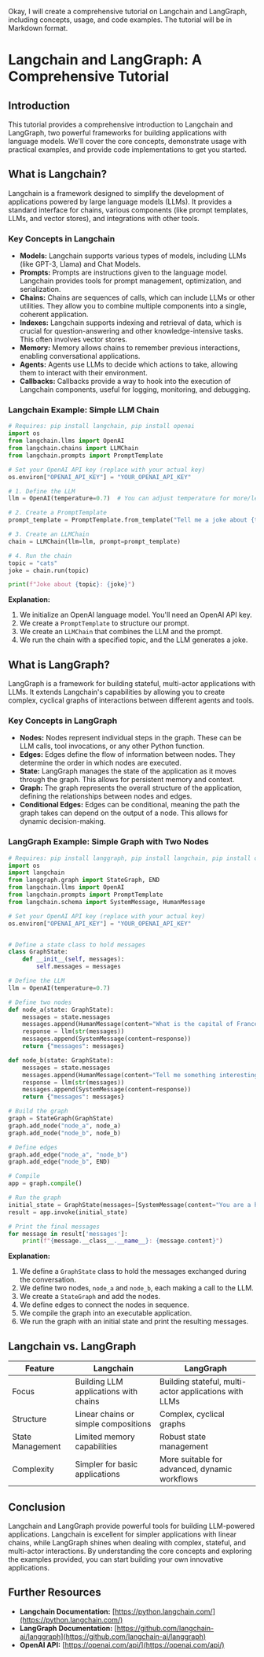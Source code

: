 Okay, I will create a comprehensive tutorial on Langchain and LangGraph, including concepts, usage, and code examples. The tutorial will be in Markdown format.


# Langchain and LangGraph: A Comprehensive Tutorial

## Introduction

This tutorial provides a comprehensive introduction to Langchain and LangGraph, two powerful frameworks for building applications with language models. We'll cover the core concepts, demonstrate usage with practical examples, and provide code implementations to get you started.

## What is Langchain?

Langchain is a framework designed to simplify the development of applications powered by large language models (LLMs). It provides a standard interface for chains, various components (like prompt templates, LLMs, and vector stores), and integrations with other tools.

### Key Concepts in Langchain

*   **Models:** Langchain supports various types of models, including LLMs (like GPT-3, Llama) and Chat Models.
*   **Prompts:**  Prompts are instructions given to the language model. Langchain provides tools for prompt management, optimization, and serialization.
*   **Chains:** Chains are sequences of calls, which can include LLMs or other utilities. They allow you to combine multiple components into a single, coherent application.
*   **Indexes:** Langchain supports indexing and retrieval of data, which is crucial for question-answering and other knowledge-intensive tasks. This often involves vector stores.
*   **Memory:** Memory allows chains to remember previous interactions, enabling conversational applications.
*   **Agents:** Agents use LLMs to decide which actions to take, allowing them to interact with their environment.
*   **Callbacks:** Callbacks provide a way to hook into the execution of Langchain components, useful for logging, monitoring, and debugging.

### Langchain Example: Simple LLM Chain

```python
# Requires: pip install langchain, pip install openai
import os
from langchain.llms import OpenAI
from langchain.chains import LLMChain
from langchain.prompts import PromptTemplate

# Set your OpenAI API key (replace with your actual key)
os.environ["OPENAI_API_KEY"] = "YOUR_OPENAI_API_KEY"

# 1. Define the LLM
llm = OpenAI(temperature=0.7)  # You can adjust temperature for more/less randomness

# 2. Create a PromptTemplate
prompt_template = PromptTemplate.from_template("Tell me a joke about {topic}")

# 3. Create an LLMChain
chain = LLMChain(llm=llm, prompt=prompt_template)

# 4. Run the chain
topic = "cats"
joke = chain.run(topic)

print(f"Joke about {topic}: {joke}")
```

**Explanation:**

1.  We initialize an OpenAI language model. You'll need an OpenAI API key.
2.  We create a `PromptTemplate` to structure our prompt.
3.  We create an `LLMChain` that combines the LLM and the prompt.
4.  We run the chain with a specified topic, and the LLM generates a joke.

## What is LangGraph?

LangGraph is a framework for building stateful, multi-actor applications with LLMs. It extends Langchain's capabilities by allowing you to create complex, cyclical graphs of interactions between different agents and tools.

### Key Concepts in LangGraph

*   **Nodes:** Nodes represent individual steps in the graph. These can be LLM calls, tool invocations, or any other Python function.
*   **Edges:** Edges define the flow of information between nodes. They determine the order in which nodes are executed.
*   **State:** LangGraph manages the state of the application as it moves through the graph. This allows for persistent memory and context.
*   **Graph:** The graph represents the overall structure of the application, defining the relationships between nodes and edges.
*   **Conditional Edges:** Edges can be conditional, meaning the path the graph takes can depend on the output of a node.  This allows for dynamic decision-making.

### LangGraph Example: Simple Graph with Two Nodes

```python
# Requires: pip install langgraph, pip install langchain, pip install openai
import os
import langchain
from langgraph.graph import StateGraph, END
from langchain.llms import OpenAI
from langchain.prompts import PromptTemplate
from langchain.schema import SystemMessage, HumanMessage

# Set your OpenAI API key (replace with your actual key)
os.environ["OPENAI_API_KEY"] = "YOUR_OPENAI_API_KEY"


# Define a state class to hold messages
class GraphState:
    def __init__(self, messages):
        self.messages = messages

# Define the LLM
llm = OpenAI(temperature=0.7)

# Define two nodes
def node_a(state: GraphState):
    messages = state.messages
    messages.append(HumanMessage(content="What is the capital of France?"))
    response = llm(str(messages))
    messages.append(SystemMessage(content=response))
    return {"messages": messages}

def node_b(state: GraphState):
    messages = state.messages
    messages.append(HumanMessage(content="Tell me something interesting about it."))
    response = llm(str(messages))
    messages.append(SystemMessage(content=response))
    return {"messages": messages}

# Build the graph
graph = StateGraph(GraphState)
graph.add_node("node_a", node_a)
graph.add_node("node_b", node_b)

# Define edges
graph.add_edge("node_a", "node_b")
graph.add_edge("node_b", END)

# Compile
app = graph.compile()

# Run the graph
initial_state = GraphState(messages=[SystemMessage(content="You are a helpful assistant.")])
result = app.invoke(initial_state)

# Print the final messages
for message in result['messages']:
    print(f"{message.__class__.__name__}: {message.content}")
```

**Explanation:**

1.  We define a `GraphState` class to hold the messages exchanged during the conversation.
2.  We define two nodes, `node_a` and `node_b`, each making a call to the LLM.
3.  We create a `StateGraph` and add the nodes.
4.  We define edges to connect the nodes in sequence.
5.  We compile the graph into an executable application.
6.  We run the graph with an initial state and print the resulting messages.

## Langchain vs. LangGraph

| Feature        | Langchain                                  | LangGraph                                      |
|----------------|--------------------------------------------|-------------------------------------------------|
| Focus          | Building LLM applications with chains      | Building stateful, multi-actor applications with LLMs |
| Structure      | Linear chains or simple compositions      | Complex, cyclical graphs                          |
| State Management| Limited memory capabilities                | Robust state management                              |
| Complexity     | Simpler for basic applications             | More suitable for advanced, dynamic workflows     |

## Conclusion

Langchain and LangGraph provide powerful tools for building LLM-powered applications. Langchain is excellent for simpler applications with linear chains, while LangGraph shines when dealing with complex, stateful, and multi-actor interactions. By understanding the core concepts and exploring the examples provided, you can start building your own innovative applications.

## Further Resources

*   **Langchain Documentation:** [https://python.langchain.com/](https://python.langchain.com/)
*   **LangGraph Documentation:** [https://github.com/langchain-ai/langgraph](https://github.com/langchain-ai/langgraph)
*   **OpenAI API:** [https://openai.com/api/](https://openai.com/api/)